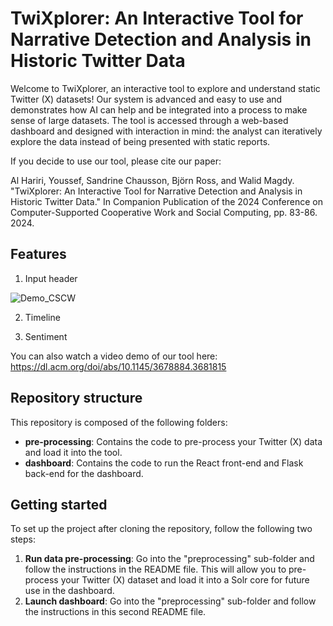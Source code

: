 # TwiXplorer: An Interactive Tool for Narrative Detection and Analysis in Historic Twitter Data

Welcome to TwiXplorer, an interactive tool to explore and understand static Twitter (X) datasets! Our system is 
advanced and easy to use and demonstrates how AI can help and be integrated into a process to make sense of large 
datasets. The tool is accessed through a web-based dashboard and designed with interaction in mind: the analyst can 
iteratively explore the data instead of being presented with static reports.

If you decide to use our tool, please cite our paper: 

Al Hariri, Youssef, Sandrine Chausson, Björn Ross, and Walid Magdy. "TwiXplorer: An Interactive Tool for Narrative Detection and Analysis in Historic Twitter Data." In Companion Publication of the 2024 Conference on Computer-Supported Cooperative Work and Social Computing, pp. 83-86. 2024.

## Features

1) Input header

![Demo_CSCW](https://github.com/user-attachments/assets/2b7d7c3e-7ed7-4c19-8472-efdc65c19301)


2) Timeline

3) Sentiment


You can also watch a video demo of our tool here: https://dl.acm.org/doi/abs/10.1145/3678884.3681815 


## Repository structure

This repository is composed of the following folders: 

* **pre-processing**: Contains the code to pre-process your Twitter (X) data and load it into the tool.
* **dashboard**: Contains the code to run the React front-end and Flask back-end for the dashboard. 

## Getting started

To set up the project after cloning the repository, follow the following two steps: 

1. **Run data pre-processing**: Go into the "preprocessing" sub-folder and follow the instructions in the README file. 
This will allow you to pre-process your Twitter (X) dataset and load it into a Solr core for future use in the dashboard. 
2. **Launch dashboard**: Go into the "preprocessing" sub-folder and follow the instructions in this second README file.


